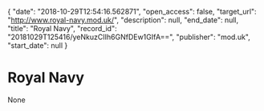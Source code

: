 {
  "date": "2018-10-29T12:54:16.562871", 
  "open_access": false, 
  "target_url": "http://www.royal-navy.mod.uk/", 
  "description": null, 
  "end_date": null, 
  "title": "Royal Navy", 
  "record_id": "20181029T125416/yeNkuzCIIh6GNfDEw1GIfA==", 
  "publisher": "mod.uk", 
  "start_date": null
}

# Royal Navy

None
